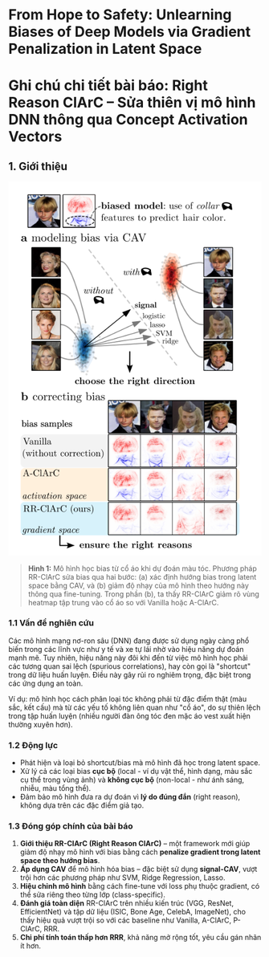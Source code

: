 # From Hope to Safety: Unlearning Biases of Deep Models via Gradient Penalization in Latent Space 
# Ghi chú chi tiết bài báo: Right Reason ClArC – Sửa thiên vị mô hình DNN thông qua Concept Activation Vectors

## 1. Giới thiệu

![Minh hoạ mô hình bias và hiệu chỉnh với RR-ClArC](images/rrclarc_bias_correction_overview.png)

> **Hình 1:** Mô hình học bias từ cổ áo khi dự đoán màu tóc. Phương pháp RR-ClArC sửa bias qua hai bước: (a) xác định hướng bias trong latent space bằng CAV, và (b) giảm độ nhạy của mô hình theo hướng này thông qua fine-tuning. Trong phần (b), ta thấy RR-ClArC giảm rõ vùng heatmap tập trung vào cổ áo so với Vanilla hoặc A-ClArC.

### 1.1 Vấn đề nghiên cứu

Các mô hình mạng nơ-ron sâu (DNN) đang được sử dụng ngày càng phổ biến trong các lĩnh vực như y tế và xe tự lái nhờ vào hiệu năng dự đoán mạnh mẽ. Tuy nhiên, hiệu năng này đôi khi đến từ việc mô hình học phải các tương quan sai lệch (spurious correlations), hay còn gọi là "shortcut" trong dữ liệu huấn luyện. Điều này gây rủi ro nghiêm trọng, đặc biệt trong các ứng dụng an toàn.

Ví dụ: mô hình học cách phân loại tóc không phải từ đặc điểm thật (màu sắc, kết cấu) mà từ các yếu tố không liên quan như "cổ áo", do sự thiên lệch trong tập huấn luyện (nhiều người đàn ông tóc đen mặc áo vest xuất hiện thường xuyên hơn).

### 1.2 Động lực

* Phát hiện và loại bỏ shortcut/bias mà mô hình đã học trong latent space.
* Xử lý cả các loại bias **cục bộ** (local - ví dụ vật thể, hình dạng, màu sắc cụ thể trong vùng ảnh) và **không cục bộ** (non-local - như ánh sáng, nhiễu, màu tổng thể).
* Đảm bảo mô hình đưa ra dự đoán vì **lý do đúng đắn** (right reason), không dựa trên các đặc điểm giả tạo.

### 1.3 Đóng góp chính của bài báo

1. **Giới thiệu RR-ClArC (Right Reason ClArC)** – một framework mới giúp giảm độ nhạy mô hình với bias bằng cách **penalize gradient trong latent space theo hướng bias**.
2. **Áp dụng CAV** để mô hình hóa bias – đặc biệt sử dụng **signal-CAV**, vượt trội hơn các phương pháp như SVM, Ridge Regression, Lasso.
3. **Hiệu chỉnh mô hình** bằng cách fine-tune với loss phụ thuộc gradient, có thể sửa riêng theo từng lớp (class-specific).
4. **Đánh giá toàn diện** RR-ClArC trên nhiều kiến trúc (VGG, ResNet, EfficientNet) và tập dữ liệu (ISIC, Bone Age, CelebA, ImageNet), cho thấy hiệu quả vượt trội so với các baseline như Vanilla, A-ClArC, P-ClArC, RRR.
5. **Chi phí tính toán thấp hơn RRR**, khả năng mở rộng tốt, yêu cầu gán nhãn ít hơn.

